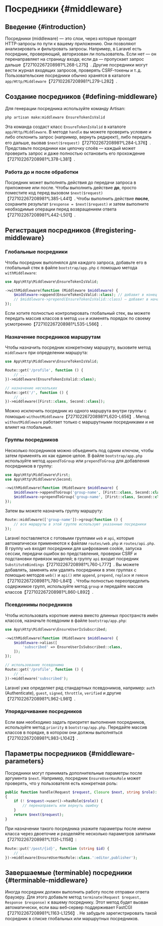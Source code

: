 # Посредники {#middleware}

## Введение {#introduction}

Посредники (middleware) — это слои, через которые проходят HTTP‑запросы по пути к вашему приложению. Они позволяют анализировать и фильтровать запросы. Например, в Laravel есть посредник, проверяющий, авторизован ли пользователь. Если нет — он перенаправляет на страницу входа; если да — пропускает запрос дальше【727102267208981†L268-L275】. Другие посредники могут вести журнал входящих запросов, проверять CSRF‑токены и т. д. Пользовательские посредники обычно хранятся в каталоге `app/Http/Middleware`【727102267208981†L279-L282】.

## Создание посредников {#defining-middleware}

Для генерации посредника используйте команду Artisan:

```bash
php artisan make:middleware EnsureTokenIsValid
```

Эта команда создаст класс `EnsureTokenIsValid` в каталоге `app/Http/Middleware`. В методе `handle` вы можете проверить условие и либо отклонить запрос (например, вернуть редирект), либо передать его дальше, вызвав `$next($request)`【727102267208981†L284-L376】. Представьте посредники как цепочку слоёв — каждый может проверить запрос и даже полностью остановить его прохождение【727102267208981†L378-L381】.

### Работа до и после обработки

Посредник может выполнять действия до передачи запроса в приложение или после. Чтобы выполнить действие **до**, просто поместите код перед вызовом `$next($request)`【727102267208981†L385-L441】. Чтобы выполнить действие **после**, сохраните результат `$response = $next($request)` и затем выполните необходимые операции перед возвращением ответа【727102267208981†L442-L501】.

## Регистрация посредников {#registering-middleware}

### Глобальные посредники

Чтобы посредник выполнялся для каждого запроса, добавьте его в глобальный стек в файле `bootstrap/app.php` с помощью метода `withMiddleware`:

```php
use App\Http\Middleware\EnsureTokenIsValid;

->withMiddleware(function (Middleware $middleware) {
    $middleware->append(EnsureTokenIsValid::class); // добавит в конец списка
    // $middleware->prepend(EnsureTokenIsValid::class) — добавит в начало
});
```

Если хотите полностью контролировать глобальный стек, вы можете передать массив классов в метод `use` и изменять порядок по своему усмотрению【727102267208981†L535-L566】.

### Назначение посредников маршрутам

Чтобы назначить посредник конкретному маршруту, вызовите метод `middleware` при определении маршрута:

```php
use App\Http\Middleware\EnsureTokenIsValid;

Route::get('/profile', function () {
    // ...
})->middleware(EnsureTokenIsValid::class);

// назначение нескольких
Route::get('/', function () {
    // ...
})->middleware([First::class, Second::class]);
```

Можно исключить посредник из одного маршрута внутри группы с помощью `withoutMiddleware`【727102267208981†L620-L656】. Метод `withoutMiddleware` работает только с маршрутными посредниками и не влияет на глобальные.

### Группы посредников

Несколько посредников можно объединить под одним ключом, чтобы затем применять их как единое целое. В файле `bootstrap/app.php` используйте метод `appendToGroup` или `prependToGroup` для добавления посредников в группу:

```php
use App\Http\Middleware\First;
use App\Http\Middleware\Second;

->withMiddleware(function (Middleware $middleware) {
    $middleware->appendToGroup('group-name', [First::class, Second::class]);
    $middleware->prependToGroup('group-name', [First::class, Second::class]);
});
```

Затем вы можете назначить группу маршруту:

```php
Route::middleware(['group-name'])->group(function () {
    // все маршруты в этой группе используют указанные посредники
});
```

Laravel поставляется с готовыми группами `web` и `api`, которые автоматически применяются к файлам `routes/web.php` и `routes/api.php`. В группу `web` входят посредники для шифрования cookie, запуска сессии, передачи ошибок во представления, проверки CSRF и подстановки привязок моделей; в группу `api` входит посредник `SubstituteBindings`【727102267208981†L760-L777】. Вы можете добавлять, заменять или удалять посредники в этих группах с помощью методов `web()` и `api()` или `append`, `prepend`, `replace` и `remove`【727102267208981†L780-L841】. Чтобы полностью переопределить содержимое групп, используйте метод `group` и передайте массив классов【727102267208981†L860-L892】.

### Псевдонимы посредников

Чтобы использовать короткие имена вместо длинных пространств имён классов, назначьте псевдоним в файле `bootstrap/app.php`:

```php
use App\Http\Middleware\EnsureUserIsSubscribed;

->withMiddleware(function (Middleware $middleware) {
    $middleware->alias([
        'subscribed' => EnsureUserIsSubscribed::class,
    ]);
});

// использование псевдонима
Route::get('/profile', function () {
    // ...
})->middleware('subscribed');
```

Laravel уже определяет ряд стандартных псевдонимов, например: `auth` (Authenticate), `guest`, `signed`, `throttle`, `verified` и другие【727102267208981†L962-L981】.

### Упорядочивание посредников

Если вам необходимо задать приоритет выполнения посредников, используйте метод `priority` в `bootstrap/app.php`. Передайте массив классов в порядке, в котором они должны выполняться【727102267208981†L983-L1042】.

## Параметры посредников {#middleware-parameters}

Посредники могут принимать дополнительные параметры после аргумента `$next`. Например, посредник `EnsureUserHasRole` может проверять, что у пользователя есть конкретная роль:

```php
public function handle(Request $request, Closure $next, string $role): Response
{
    if (! $request->user()->hasRole($role)) {
        // перенаправить или вернуть ошибку
    }
    return $next($request);
}
```

При назначении такого посредника укажите параметры после имени класса через двоеточие и разделяйте несколько параметров запятыми【727102267208981†L1131-L1158】:

```php
Route::put('/post/{id}', function (string $id) {
    // ...
})->middleware(EnsureUserHasRole::class.':editor,publisher');
```

## Завершаемые (terminable) посредники {#terminable-middleware}

Иногда посредник должен выполнить работу после отправки ответа браузеру. Для этого добавьте метод `terminate(Request $request, Response $response)` к вашему посреднику. Этот метод будет вызван автоматически, если ваш веб‑сервер поддерживает FastCGI【727102267208981†L1163-L1256】. Не забудьте зарегистрировать такой посредник в списке глобальных или маршрутных посредников.
